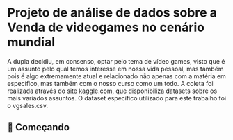 # Projeto de análise de dados sobre a Venda de videogames no cenário mundial

A dupla decidiu, em consenso, optar pelo tema de vídeo games, visto que é um assunto pelo qual temos interesse em nossa vida pessoal, mas também pois é algo extremamente atual e relacionado não apenas com a matéria em específico, mas também com o nosso curso como um todo.
A coleta foi realizada através do site kaggle.com, que disponibiliza datasets sobre os mais variados assuntos. O dataset específico utilizado para este trabalho foi o vgsales.csv.

## 🚀 Começando

